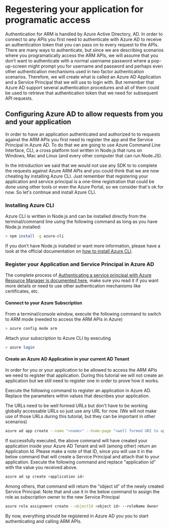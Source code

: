 # Regestering your application for programatic access

Authentication for ARM is handled by Azure Active Directory, AD. In order to connect to any APIs you first need to authenticate with Azure AD to receive an authentication token that you can pass on to every request to the APIs. There are many ways to authenticate, but since we are describing scenarios where you programatically access the ARM APIs, we will  assume that you don’t want to authenticate with a normal username password where a pop-up-screen might prompt you for username and password and perhaps even other authentication mechanisms used in two factor authentication scenarios. Therefore, we will create what is called an Azure AD Application and a Service Principal that we will use to login with. But remember that Azure AD support several authentication procedures and all of them could be used to retrieve that authentication token that we need for subsequent API requests.

## Configuring Azure AD to allow requests from you and your application

In order to have an application authenticated and authorized to to requests against the ARM APIs you first need to register the app and the Service Principal in Azure AD. To do that we are going to use Azure Command Line Interface, CLI, a cross platform tool written in Node.js that runs on Windows, Mac and Linux (and every other computer that can run Node.JS).

In the introduction we said that we would not use any SDK to to complete the requests against Azure ARM APIs and you could think that we are now cheating by installing Azure CLI. Just remember that registering your application and service principal is a one-time registration that could be done using other tools or even the Azure Portal, so we consider that's ok for now. So let's continue and install Azure CLI.

### Installing Azure CLI

Azure CLI is written in Node.js and can be installed directly from the terminal/command line using the following command as long as you have Node.js installed:

```bash
> npm install -g azure-cli
```

If you don’t have Node.js installed or want more information, please have a look at the official documentation on [how to install Azure CLI]( https://azure.microsoft.com/en-us/documentation/articles/xplat-cli/).

### Register your Application and Service Principal in Azure AD 

The complete process of [Authenticating a service principal with Azure Resource Manager is documented here](https://azure.microsoft.com/en-us/documentation/articles/resource-group-authenticate-service-principal/), make sure you read it if you want more details or need to use other authentication mechanisms like certificates, etc.

#### Connect to your Azure Subscription

From a terminal/console window, execute the following command to switch to ARM mode (needed to access the ARM APIs in Azure)

```bash
> azure config mode arm
```

Attach your subscription to Azure CLI by executing

```bash
> azure login
```

#### Create an Azure AD Application in your current AD Tenant

In order for you or your application to be allowed to access the ARM APIs we need to register that application. During this tutorial we will not create an application but we still need to register one in order to prove how it works.

Execute the following command to register an application in Azure AD. Replace the parameters within values that describes your application.

The URLs need to be well formed URLs but don't have to be working globally accessable URLs so just use any URL for now. (We will not make use of those URLs during this tutorial, but they can be important in other scenarios)

```bash
azure ad app create --name "<name>" --home-page "<well formed URI to application homepage" --identifier-uris "well formed URI that identifies the application" --password "<password to use for authentication>"
```

If successfully executed, the above command will have created your application inside your Azure AD Tenant and will (among other) return an Application Id. Please make a note of that ID, since you will use it in the below command that will create a Service Principal and attach that to your application. Execute the following command and replace "application id" with the value you received above.

```bash
azure ad sp create <application id>
```

Among others, that command will return the "object id" of the newly created Service Principal. Note that and use it in the below command to assign the role as subscription owner to the new Service Principal

```bash
azure role assignment create --objectId <object id> --roleName Owner
```

By now, everything should be registered in Azure AD you you to start authenticating and calling ARM APIs.
